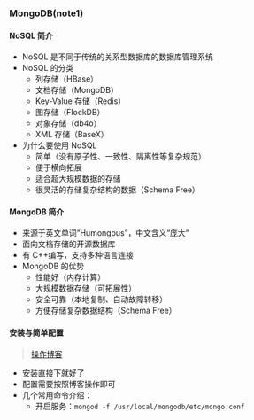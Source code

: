 ### MongoDB(note1)

#### NoSQL 简介

- NoSQL 是不同于传统的关系型数据库的数据库管理系统
- NoSQL 的分类
  - 列存储（HBase）
  - 文档存储（MongoDB）
  - Key-Value 存储（Redis）
  - 图存储（FlockDB）
  - 对象存储（db4o）
  - XML 存储（BaseX）
- 为什么要使用 NoSQL
  - 简单（没有原子性、一致性、隔离性等复杂规范）
  - 便于横向拓展
  - 适合超大规模数据的存储
  - 很灵活的存储复杂结构的数据（Schema Free）

#### MongoDB 简介

- 来源于英文单词“Humongous”，中文含义“庞大“
- 面向文档存储的开源数据库
- 有 C++编写，支持多种语言连接
- MongoDB 的优势
  - 性能好（内存计算）
  - 大规模数据存储（可拓展性）
  - 安全可靠（本地复制、自动故障转移）
  - 方便存储复杂数据结构（Schema Free）

#### 安装与简单配置

> [操作博客](https://blog.csdn.net/weixin_42354407/article/details/123586426)

- 安装直接下就好了
- 配置需要按照博客操作即可
- 几个常用命令介绍：
  - 开启服务：`mongod -f /usr/local/mongodb/etc/mongo.conf`
